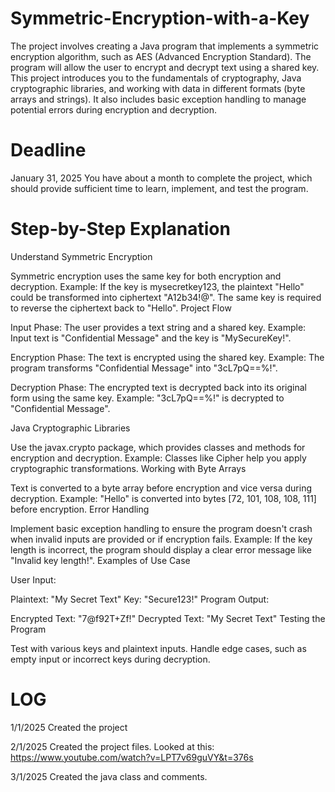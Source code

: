 # Symmetric-Encryption-with-a-Key
The project involves creating a Java program that implements a symmetric encryption algorithm, such as AES (Advanced Encryption Standard). The program will allow the user to encrypt and decrypt text using a shared key. This project introduces you to the fundamentals of cryptography, Java cryptographic libraries, and working with data in different formats (byte arrays and strings). It also includes basic exception handling to manage potential errors during encryption and decryption.

# Deadline
January 31, 2025
You have about a month to complete the project, which should provide sufficient time to learn, implement, and test the program.

# Step-by-Step Explanation
Understand Symmetric Encryption

Symmetric encryption uses the same key for both encryption and decryption.
Example: If the key is mysecretkey123, the plaintext "Hello" could be transformed into ciphertext "A12b34!@". The same key is required to reverse the ciphertext back to "Hello".
Project Flow

Input Phase:
The user provides a text string and a shared key.
Example: Input text is "Confidential Message" and the key is "MySecureKey!".

Encryption Phase:
The text is encrypted using the shared key.
Example: The program transforms "Confidential Message" into "3cL7pQ==%!".

Decryption Phase:
The encrypted text is decrypted back into its original form using the same key.
Example: "3cL7pQ==%!" is decrypted to "Confidential Message".

Java Cryptographic Libraries

Use the javax.crypto package, which provides classes and methods for encryption and decryption.
Example: Classes like Cipher help you apply cryptographic transformations.
Working with Byte Arrays

Text is converted to a byte array before encryption and vice versa during decryption.
Example: "Hello" is converted into bytes [72, 101, 108, 108, 111] before encryption.
Error Handling

Implement basic exception handling to ensure the program doesn't crash when invalid inputs are provided or if encryption fails.
Example: If the key length is incorrect, the program should display a clear error message like "Invalid key length!".
Examples of Use Case

User Input:

Plaintext: "My Secret Text"
Key: "Secure123!"
Program Output:

Encrypted Text: "7@f92T+Zf!"
Decrypted Text: "My Secret Text"
Testing the Program

Test with various keys and plaintext inputs.
Handle edge cases, such as empty input or incorrect keys during decryption.

# LOG
1/1/2025
Created the project

2/1/2025
Created the project files. Looked at this: https://www.youtube.com/watch?v=LPT7v69guVY&t=376s

3/1/2025
Created the java class and comments.